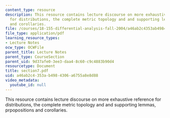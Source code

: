 ```yaml
---
content_type: resource
description: This resource contains lecture discourse on more exhaustive reference
  for distributions, the complete metric topology and and supporting lemmas, prpopositions
  and corollaries.
file: /courses/18-155-differential-analysis-fall-2004/a46ab2c4353ab4984306a6755a8e8d88_section7.pdf
file_type: application/pdf
learning_resource_types:
- Lecture Notes
ocw_type: OCWFile
parent_title: Lecture Notes
parent_type: CourseSection
parent_uid: 9d37afe0-3ee3-daa4-8c60-c9c4883b90d4
resourcetype: Document
title: section7.pdf
uid: a46ab2c4-353a-b498-4306-a6755a8e8d88
video_metadata:
  youtube_id: null
---
```

This resource contains lecture discourse on more exhaustive reference for distributions, the complete metric topology and and supporting lemmas, prpopositions and corollaries.

